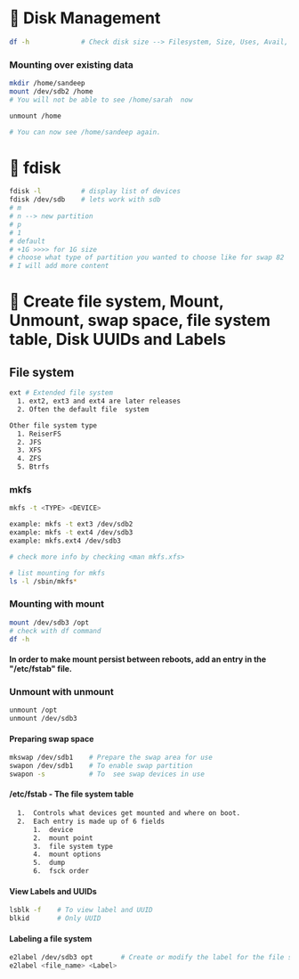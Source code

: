 # 🐧 Disk Management

```bash
df -h             # Check disk size --> Filesystem, Size, Uses, Avail, Use%, Mounted On
```

### Mounting over existing data
```bash
mkdir /home/sandeep
mount /dev/sdb2 /home
# You will not be able to see /home/sarah  now

unmount /home

# You can now see /home/sandeep again.
```

# 🐧 fdisk

```bash
fdisk -l          # display list of devices
fdisk /dev/sdb    # lets work with sdb
# m
# n --> new partition
# p
# 1
# default
# +1G >>>> for 1G size
# choose what type of partition you wanted to choose like for swap 82
# I will add more content

```

# 🐧 Create file system, Mount, Unmount, swap space, file system table, Disk UUIDs and Labels
## File system
```bash
ext # Extended file system
  1. ext2, ext3 and ext4 are later releases
  2. Often the default file  system

Other file system type
  1. ReiserFS
  2. JFS
  3. XFS
  4. ZFS
  5. Btrfs

```
### mkfs
```bash
mkfs -t <TYPE> <DEVICE>

example: mkfs -t ext3 /dev/sdb2
example: mkfs -t ext4 /dev/sdb3
example: mkfs.ext4 /dev/sdb3

# check more info by checking <man mkfs.xfs>

# list mounting for mkfs
ls -l /sbin/mkfs*
```

### Mounting with mount
```bash
mount /dev/sdb3 /opt
# check with df command
df -h
```

#### In order  to make mount persist between reboots, add an entry in the "/etc/fstab" file.

### Unmount with unmount
```bash
unmount /opt
unmount /dev/sdb3
```

#### Preparing swap space
```bash
mkswap /dev/sdb1    # Prepare the swap area for use
swapon /dev/sdb1    # To enable swap partition
swapon -s           # To  see swap devices in use

```

#### /etc/fstab - The file system table
```bash
  1.  Controls what devices get mounted and where on boot.
  2.  Each entry is made up of 6 fields
      1.  device
      2.  mount point
      3.  file system type
      4.  mount options
      5.  dump
      6.  fsck order
```

#### View Labels and UUIDs
```bash
lsblk -f    # To view label and UUID
blkid       # Only UUID
```

#### Labeling a file system
```bash
e2label /dev/sdb3 opt       # Create or modify the label for the file system. For  ext file system use "e2label"
e2label <file_name> <Label>
```